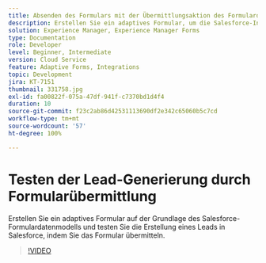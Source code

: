 ```yaml
---
title: Absenden des Formulars mit der Übermittlungsaktion des Formulardatenmodells
description: Erstellen Sie ein adaptives Formular, um die Salesforce-Integration zu testen, indem Sie ein Lead-Objekt bei der Formularübermittlung erstellen.
solution: Experience Manager, Experience Manager Forms
type: Documentation
role: Developer
level: Beginner, Intermediate
version: Cloud Service
feature: Adaptive Forms, Integrations
topic: Development
jira: KT-7151
thumbnail: 331758.jpg
exl-id: fa00822f-075a-47df-941f-c7370bd1d4f4
duration: 10
source-git-commit: f23c2ab86d42531113690df2e342c65060b5c7cd
workflow-type: tm+mt
source-wordcount: '57'
ht-degree: 100%

---
```


# Testen der Lead-Generierung durch Formularübermittlung

Erstellen Sie ein adaptives Formular auf der Grundlage des Salesforce-Formulardatenmodells und testen Sie die Erstellung eines Leads in Salesforce, indem Sie das Formular übermitteln.

>[!VIDEO](https://video.tv.adobe.com/v/331758?quality=12&learn=on)
